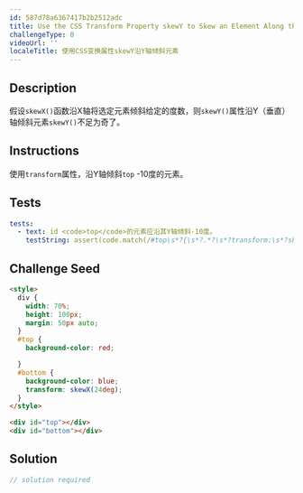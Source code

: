 ```yaml
---
id: 587d78a6367417b2b2512adc
title: Use the CSS Transform Property skewY to Skew an Element Along the Y-Axis
challengeType: 0
videoUrl: ''
localeTitle: 使用CSS变换属性skewY沿Y轴倾斜元素
---
```


## Description
<section id="description">假设<code>skewX()</code>函数沿X轴将选定元素倾斜给定的度数，则<code>skewY()</code>属性沿Y（垂直）轴倾斜元素<code>skewY()</code>不足为奇了。 </section>

## Instructions
<section id="instructions">使用<code>transform</code>属性，沿Y轴倾斜<code>top</code> -10度的元素。 </section>

## Tests
<section id='tests'>

```yml
tests:
  - text: id <code>top</code>的元素应沿其Y轴倾斜-10度。
    testString: assert(code.match(/#top\s*?{\s*?.*?\s*?transform:\s*?skewY\(-10deg\);/g), 'The element with id <code>top</code> should be skewed by -10 degrees along its Y-axis.');

```

</section>

## Challenge Seed
<section id='challengeSeed'>

<div id='html-seed'>

```html
<style>
  div {
    width: 70%;
    height: 100px;
    margin: 50px auto;
  }
  #top {
    background-color: red;

  }
  #bottom {
    background-color: blue;
    transform: skewX(24deg);
  }
</style>

<div id="top"></div>
<div id="bottom"></div>

```

</div>



</section>

## Solution
<section id='solution'>

```js
// solution required
```
</section>
